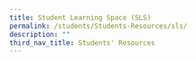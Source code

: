 ```yaml
---
title: Student Learning Space (SLS)
permalink: /students/Students-Resources/sls/
description: ""
third_nav_title: Students' Resources
---
```

